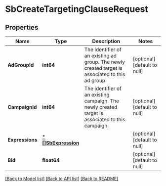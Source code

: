 # SbCreateTargetingClauseRequest

## Properties
Name | Type | Description | Notes
------------ | ------------- | ------------- | -------------
**AdGroupId** | **int64** | The identifier of an existing ad group. The newly created target is associated to this ad group. | [optional] [default to null]
**CampaignId** | **int64** | The identifier of an existing campaign. The newly created target is associated to this campaign. | [optional] [default to null]
**Expressions** | [***[]SbExpression**](array.md) |  | [optional] [default to null]
**Bid** | **float64** |  | [optional] [default to null]

[[Back to Model list]](../README.md#documentation-for-models) [[Back to API list]](../README.md#documentation-for-api-endpoints) [[Back to README]](../README.md)

